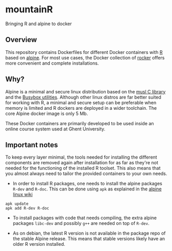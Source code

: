 # mountainR
Bringing R and alpine to docker

## Overview

This repository contains Dockerfiles for different Docker containers with [R](https://www.r-project.org/) based on [alpine](https://alpinelinux.org/). For most use cases, the Docker collection of [rocker](https://github.com/rocker-org/rocker) offers more convenient and complete installations.

## Why?

Alpine is a minimal and secure linux distribution based on the [musl C library](https://www.musl-libc.org/) and the [Busybox utilities](https://www.busybox.net/about.html). Although other linux distros are far better suited for working with R, a minimal and secure setup can be preferable when memory is limited and R dockers are deployed in a wider toolchain. The core Alpine docker image is only 5 Mb.

These Docker containers are primarily developed to be used inside an online course system used at Ghent University. 

## Important notes

To keep every layer minimal, the tools needed for installing the different components are removed again after installation for as far as they're not needed for the functioning of the installed R toolset. This also means that you almost always need to tailor the provided containers to your own needs.

 - In order to install R packages, one needs to install the alpine packages `R-dev` and `R-doc`. This can be done using `apk` as explained in the [alpine linux wiki](https://wiki.alpinelinux.org/wiki/Alpine_Linux_package_management)
 
 ```
 apk update
 apk add R-dev R-doc
 ```

 - To install packages with code that needs compiling, the extra alpine packages `libc-dev` and possibly `g++` are needed on top of `R-dev`. 
 
 - As on debian, the latest R version is not available in the package repo of the stable Alpine release. This means that stable versions likely have an older R version installed.
